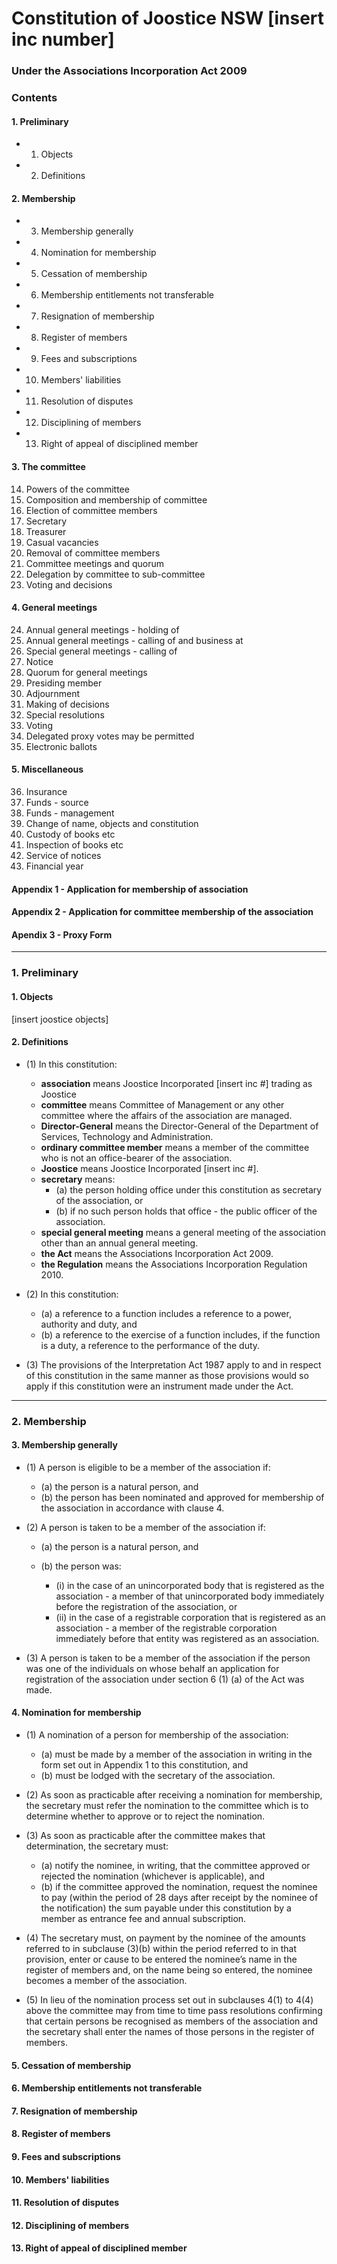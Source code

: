 Constitution of Joostice NSW [insert inc number]
===
### Under the Associations Incorporation Act 2009

### Contents

#### 1. Preliminary
- 1. Objects
- 2. Definitions

#### 2. Membership 
- 3. Membership generally
- 4. Nomination for membership
- 5. Cessation of membership
- 6. Membership entitlements not transferable
- 7. Resignation of membership
- 8. Register of members
- 9. Fees and subscriptions
- 10. Members' liabilities
- 11. Resolution of disputes
- 12. Disciplining of members
- 13. Right of appeal of disciplined member

#### 3. The committee 
14. Powers of the committee
15. Composition and membership of committee
16. Election of committee members
17. Secretary
18. Treasurer
19. Casual vacancies
20. Removal of committee members
21. Committee meetings and quorum
22. Delegation by committee to sub-committee
23. Voting and decisions

#### 4. General meetings
24. Annual general meetings - holding of
25. Annual general meetings - calling of and business at
26. Special general meetings - calling of
27. Notice
28. Quorum for general meetings
29. Presiding member
30. Adjournment
31. Making of decisions
32. Special resolutions
33. Voting	
34. Delegated proxy votes may be permitted
35. Electronic ballots

#### 5. Miscellaneous
36. Insurance
37. Funds - source
38. Funds - management
39. Change of name, objects and constitution
40. Custody of books etc
41. Inspection of books etc
42. Service of notices
43. Financial year

#### Appendix 1 - Application for membership of association
#### Appendix 2 - Application for committee membership of the association
#### Apendix 3 - Proxy Form

---

### 1. Preliminary

#### 1. Objects

[insert joostice objects]

#### 2. Definitions

- (1) In this constitution:
	- __association__ means Joostice Incorporated [insert inc #] trading as Joostice
	- __committee__ means Committee of Management or any other committee where the affairs of the association are managed.
	- __Director-General__ means the Director-General of the Department of Services, Technology and Administration.
	- __ordinary committee member__ means a member of the committee who is not an office-bearer of the association.
	- __Joostice__ means Joostice Incorporated [insert inc #].
	- __secretary__ means:
		- (a) the person holding office under this constitution as secretary of the association, or
		- (b) if no such person holds that office - the public officer of the association.
	- __special general meeting__ means a general meeting of the association other than an annual general meeting.
	- __the Act__ means the Associations Incorporation Act 2009.
	- __the Regulation__ means the Associations Incorporation Regulation 2010.

- (2) In this constitution:

	- (a) a reference to a function includes a reference to a power, authority and duty, and
	- (b)  a reference to the exercise of a function includes, if the function is a duty, a reference to the performance of the duty.

- (3) The provisions of the Interpretation Act 1987 apply to and in respect of this constitution in the same manner as those provisions would so apply if this constitution were an instrument made under the Act.

---

### 2.  Membership 

#### 3. Membership generally

- (1) A person is eligible to be a member of the association if:

	- (a) the person is a natural person, and
	- (b) the person has been nominated and approved for membership of the association in accordance with clause 4.

- (2) A person is taken to be a member of the association if:

	- (a) the person is a natural person, and
	- (b) the person was:

		- (i) in the case of an unincorporated body that is registered as the association - a member of that unincorporated body immediately before the registration of the association, or
		- (ii) in the case of a registrable corporation that is registered as an association - a member of the registrable corporation immediately before that entity was registered as an association.

- (3) A person is taken to be a member of the association if the person was one of the individuals on whose behalf an application for registration of the association under section 6 (1) (a) of the Act was made.

#### 4. Nomination for membership

- (1) A nomination of a person for membership of the association:
	
	- (a) must be made by a member of the association in writing in the form set out in Appendix 1 to this constitution, and
	- (b) must be lodged with the secretary of the association.

- (2) As soon as practicable after receiving a nomination for membership, the secretary must refer the nomination to the committee which is to determine whether to approve or to reject the nomination.

- (3) As soon as practicable after the committee makes that determination, the secretary must:
	- (a) notify the nominee, in writing, that the committee approved or rejected the nomination (whichever is applicable), and
	- (b) if the committee approved the nomination, request the nominee to pay (within the period of 28 days after receipt by the nominee of the notification) the sum payable under this constitution by a member as entrance fee and annual subscription.

- (4) The secretary must, on payment by the nominee of the amounts referred to in subclause (3)(b) within the period referred to in that provision, enter or cause to be entered the nominee’s name in the register of members and, on the name being so entered, the nominee becomes a member of the association.

- (5) In lieu of the nomination process set out in subclauses 4(1) to 4(4) above the committee may from time to time pass resolutions confirming that certain persons be recognised as members of the association and the secretary shall enter the names of those persons in the register of members.

#### 5. Cessation of membership
#### 6. Membership entitlements not transferable
#### 7. Resignation of membership
#### 8. Register of members
#### 9. Fees and subscriptions
#### 10. Members' liabilities
#### 11. Resolution of disputes
#### 12. Disciplining of members
#### 13. Right of appeal of disciplined member
